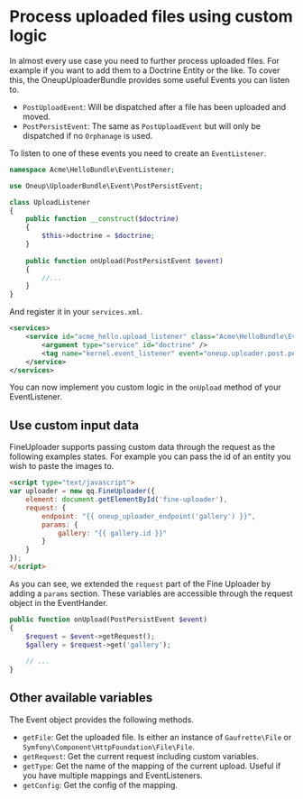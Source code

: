 Process uploaded files using custom logic
=========================================

In almost every use case you need to further process uploaded files. For example if you want to add them to a Doctrine Entity or the like. To cover this, the OneupUploaderBundle provides some useful Events you can listen to.

* `PostUploadEvent`: Will be dispatched after a file has been uploaded and moved.
* `PostPersistEvent`: The same as `PostUploadEvent` but will only be dispatched if no `Orphanage` is used.

To listen to one of these events you need to create an `EventListener`.

```php
namespace Acme\HelloBundle\EventListener;

use Oneup\UploaderBundle\Event\PostPersistEvent;

class UploadListener
{
    public function __construct($doctrine)
    {
        $this->doctrine = $doctrine;
    }
    
    public function onUpload(PostPersistEvent $event)
    {
        //...
    }
}
```

And register it in your `services.xml`.

```xml
<services>
    <service id="acme_hello.upload_listener" class="Acme\HelloBundle\EventListener">
        <argument type="service" id="doctrine" />
        <tag name="kernel.event_listener" event="oneup.uploader.post.persist" method="onUpload" />
    </service>
</services>
```

You can now implement you custom logic in the `onUpload` method of your EventListener.

## Use custom input data
FineUploader supports passing custom data through the request as the following examples states. For example you can pass the id of an entity you wish to paste the images to.

```html
<script type="text/javascript">
var uploader = new qq.FineUploader({
    element: document.getElementById('fine-uploader'),
    request: {
        endpoint: "{{ oneup_uploader_endpoint('gallery') }}",
        params: {
            gallery: "{{ gallery.id }}"
        }
    }
});
</script>
```

As you can see, we extended the `request` part of the Fine Uploader by adding a `params` section. These variables are accessible through the request object in the EventHander.

```php
public function onUpload(PostPersistEvent $event)
{
    $request = $event->getRequest();
    $gallery = $request->get('gallery');
    
    // ...
}
```

## Other available variables
The Event object provides the following methods.

* `getFile`: Get the uploaded file. Is either an instance of `Gaufrette\File` or `Symfony\Component\HttpFoundation\File\File`.
* `getRequest`: Get the current request including custom variables.
* `getType`: Get the name of the mapping of the current upload. Useful if you have multiple mappings and EventListeners.
* `getConfig`: Get the config of the mapping.